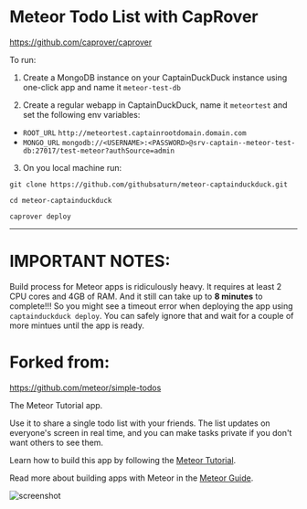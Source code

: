 # Meteor Todo List with CapRover

https://github.com/caprover/caprover

To run:

1. Create a MongoDB instance on your CaptainDuckDuck instance using one-click app and name it `meteor-test-db`

2. Create a regular webapp in CaptainDuckDuck, name it `meteortest` and set the following env variables:
- `ROOT_URL` `http://meteortest.captainrootdomain.domain.com`
- `MONGO_URL` `mongodb://<USERNAME>:<PASSWORD>@srv-captain--meteor-test-db:27017/test-meteor?authSource=admin`

3. On you local machine run:

```
git clone https://github.com/githubsaturn/meteor-captainduckduck.git

cd meteor-captainduckduck

caprover deploy

```

--------------


# IMPORTANT NOTES:

Build process for Meteor apps is ridiculously heavy. It requires at least 2 CPU cores and 4GB of RAM. And it still can take up to **8 minutes** to complete!!! So you might see a timeout error when deploying the app using `captainduckduck deploy`. You can safely ignore that and wait for a couple of more mintues until the app is ready.


# Forked from:
https://github.com/meteor/simple-todos


The Meteor Tutorial app.

Use it to share a single todo list with your friends. The list updates on everyone's screen in real time, and you can make tasks private if you don't want others to see them.

Learn how to build this app by following the [Meteor Tutorial](http://www.meteor.com/install).

Read more about building apps with Meteor in the [Meteor Guide](http://guide.meteor.com).

![screenshot](screenshot.png)
